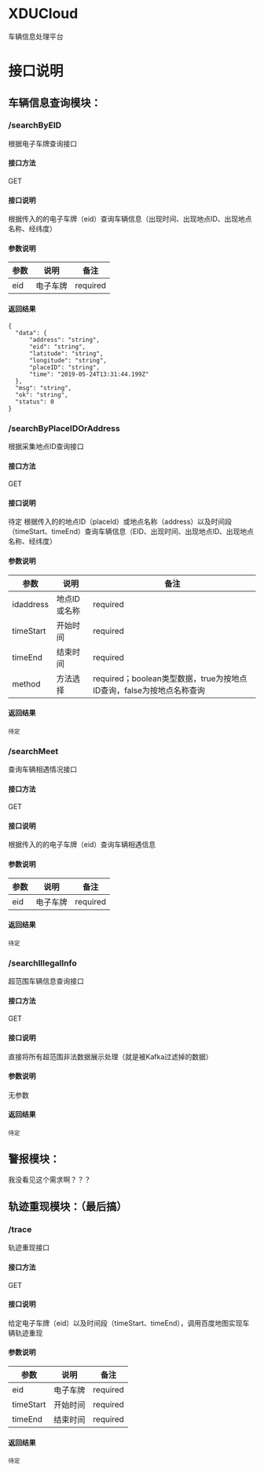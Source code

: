 # XDUCloud
车辆信息处理平台

# 接口说明
## 车辆信息查询模块：
### /searchByEID
根据电子车牌查询接口 
#### 接口方法
GET  
#### 接口说明
根据传入的的电子车牌（eid）查询车辆信息（出现时间、出现地点ID、出现地点名称、经纬度）  
#### 参数说明
参数 | 说明 |  备注  
-|-|-
eid | 电子车牌 | required |
#### 返回结果
``` 
{
  "data": {
      "address": "string",
      "eid": "string",
      "latitude": "string",
      "longitude": "string",
      "placeID": "string",
      "time": "2019-05-24T13:31:44.199Z"
  },
  "msg": "string",
  "ok": "string",
  "status": 0
}
```
### /searchByPlaceIDOrAddress
根据采集地点ID查询接口
#### 接口方法
GET  
#### 接口说明
待定
根据传入的的地点ID（placeId）或地点名称（address）以及时间段（timeStart、timeEnd）查询车辆信息（EID、出现时间、出现地点ID、出现地点名称、经纬度）  
#### 参数说明
参数 | 说明 |  备注  
-|-|-
idaddress | 地点ID或名称 | required |
timeStart | 开始时间 | required |
timeEnd | 结束时间 | required |
method | 方法选择 | required；boolean类型数据，true为按地点ID查询，false为按地点名称查询 |
#### 返回结果
``` 
待定
```
### /searchMeet
查询车辆相遇情况接口
#### 接口方法
GET  
#### 接口说明
根据传入的的电子车牌（eid）查询车辆相遇信息 
#### 参数说明
参数 | 说明 |  备注  
-|-|-
eid | 电子车牌 | required |
#### 返回结果
``` 
待定
```

### /searchIllegalInfo
超范围车辆信息查询接口
#### 接口方法
GET  
#### 接口说明
直接将所有超范围非法数据展示处理（就是被Kafka过滤掉的数据）
#### 参数说明
无参数
#### 返回结果
``` 
待定
```

## 警报模块：
我没看见这个需求啊？？？

## 轨迹重现模块：（最后搞）
### /trace
轨迹重现接口
#### 接口方法
GET  
#### 接口说明
给定电子车牌（eid）以及时间段（timeStart、timeEnd），调用百度地图实现车辆轨迹重现
#### 参数说明
参数 | 说明 |  备注  
-|-|-
eid | 电子车牌 | required |
timeStart | 开始时间 | required |
timeEnd | 结束时间 | required |
#### 返回结果
``` 
待定
```
